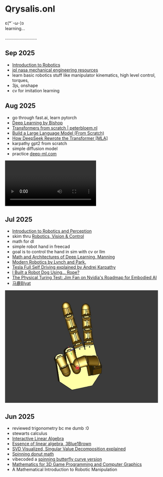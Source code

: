 # Qrysalis.onl

ε(*´･ω･)з  
learning...

..........................

## Sep 2025

* [Introduction to Robotics](https://marsuniversity.github.io/ece387/Introduction-to-Robotics-Craig.pdf)
* [jpl nasa mechanical engineering resources](https://jpl-nasa.libguides.com/subject-guides/mechanical-engineering)
* learn basic robotics stuff like manipulator kinematics, high level control, torques,
* 3js, onshape
* cv for imitation learning


## Aug 2025

* go through fast.ai, learn pytorch
* [Deep Learning by Bishop](https://www.bishopbook.com/)
* [Transformers from scratch | peterbloem.nl](https://peterbloem.nl/blog/transformers)
* [Build a Large Language Model (From Scratch)](https://www.manning.com/books/build-a-large-language-model-from-scratch)
* [How DeepSeek Rewrote the Transformer [MLA]](https://www.youtube.com/watch?v=0VLAoVGf_74&ab_channel=WelchLabs)
* karpathy gpt2 from scratch
* simple diffusion model
* practice [deep-ml.com](https://www.deep-ml.com/problems)

![video](ass/diffusion.mp4)

## Jul 2025

* [Introduction to Robotics and Perception](https://www.roboticsbook.org/intro.html)
* skim thru [Robotics, Vision & Control](https://petercorke.com/)
* math for dl
* simple robot hand in freecad
* goal is to control the hand in sim with cv or llm
* [Math and Architectures of Deep Learning, Manning](https://www.manning.com/books/math-and-architectures-of-deep-learning)
* [Modern Robotics by Lynch and Park.](https://www.youtube.com/playlist?list=PLggLP4f-rq02vX0OQQ5vrCxbJrzamYDfx)
* [Tesla Full Self Driving explained by Andrej Karpathy](https://www.youtube.com/watch?v=3SypMvnQT_s&ab_channel=TeslaOwnersOnline)
* [I Built a Robot Dog Using... Rope?](https://www.youtube.com/watch?v=8s9TjRz01fo&t=1119s&ab_channel=AaedMusa)
* [The Physical Turing Test: Jim Fan on Nvidia's Roadmap for Embodied AI](https://www.youtube.com/watch?v=_2NijXqBESI&t=33s&ab_channel=SequoiaCapital)
* [马鹿Blyat](https://www.youtube.com/@blyat1350)

![Robot Hand CAD](ass/cadhand.png)

## Jun 2025

* reviewed trigonometry bc me dumb :0
* stewarts calculus
* [Interactive Linear Algebra](https://textbooks.math.gatech.edu/ila/)
* [Essence of linear algebra, 3Blue1Brown](https://www.youtube.com/playlist?list=PLZHQObOWTQDPD3MizzM2xVFitgF8hE_ab)
* [SVD Visualized, Singular Value Decomposition explained](https://www.youtube.com/watch?v=vSczTbgc8Rc&ab_channel=VisualKernel)
* [Spinning donut math](https://www.a1k0n.net/2011/07/20/donut-math.html)
* vibecoded a [spinning butterfly curve version](ass/spinningbf.mp4)
* [Mathematics for 3D Game Programming and Computer Graphics](https://mathfor3dgameprogramming.com/)
* A Mathematical Introduction to Robotic Manipulation
